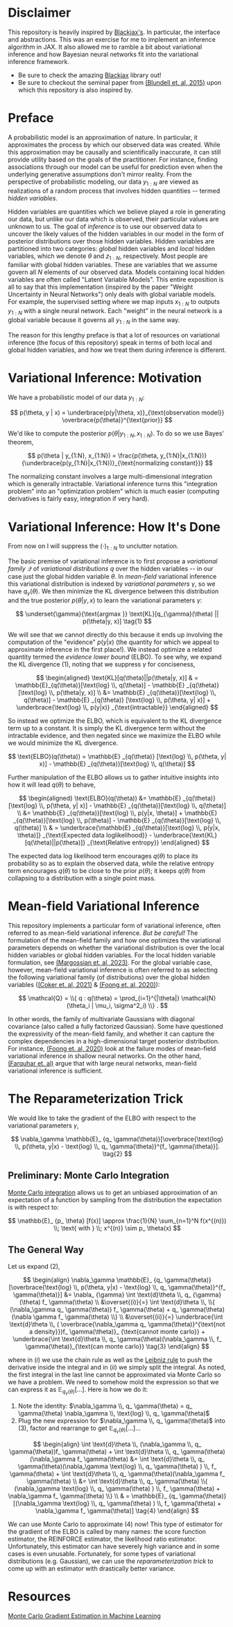 # Disclaimer

This repository is heavily inspired by [Blackjax's](https://github.com/blackjax-devs/blackjax). In particular, the interface and  abstractions. This was an exercise for me to implement an inference algorithm in JAX. It also allowed me to ramble a bit about variational inference and how Bayesian neural networks fit into the variational inference framework. 

- Be sure to check the amazing [Blackjax](https://github.com/blackjax-devs/blackjax) library out!
- Be sure to checkout the seminal paper from [(Blundell et. al, 2015)](https://arxiv.org/pdf/1505.05424.pdf) upon which this repository is also inspired by.


# Preface
A probabilistic model is an approximation of nature. In particular, it approximates the process by which our observed data was created. While this approximation may be causally and scientifically inaccurate, it can still provide utility based on the goals of the practitioner. For instance, finding associations through our model can be useful for prediction even when the underlying generative assumptions don't mirror reality. From the perspective of probabilistic modeling, our data $y_{1:N}$ are viewed as realizations of a random process that involves hidden quantities -- termed *hidden variables*. 

Hidden variables are quantities which we believe played a role in generating our data, but unlike our data which is observed, their particular values are unknown to us. The goal of *inference* is to use our observed data to uncover the likely values of the hidden variables in our model in the form of posterior distributions over those hidden variables. Hidden variables are partitioned into two categories: *global* hidden variables and *local* hidden variables, which we denote $\theta$ and $z_{1:N}$, respectively. Most people are familiar with global hidden variables. These are variables that we assume govern all $N$ elements of our observed data. Models containing local hidden variables are often called "Latent Variable Models". This entire exposition is all to say that this implementation (inspired by the paper "Weight Uncertainty in Neural Networks") only deals with global variable models. For example, the supervised setting where we map inputs $x_{1:N}$ to outputs $y_{1:N}$ with a single neural network. Each "weight" in the neural network is a global variable because it governs all $y_{1:N}$ in the same way.

The reason for this lengthy preface is that a lot of resources on variational inference (the focus of this repository) speak in terms of both local and global hidden variables, and how we treat them during inference is different.

# Variational Inference: Motivation

We have a probabilistic model of our data $y_{1:N}$:

$$
p(\theta, y | x) = \underbrace{p(y|\theta, x)}_{\text{observation model}} \overbrace{p(\theta)}^{\text{prior}}
$$

We'd like to compute the posterior $p(\theta|y_{1:N}, x_{1:N})$. To do so we use Bayes' theorem,

$$
p(\theta | y_{1:N}, x_{1:N}) = \frac{p(\theta, y_{1:N}|x_{1:N})}{\underbrace{p(y_{1:N}|x_{1:N})}_{\text{normalizing constant}}}
$$

The normalizing constant involves a large multi-dimensional integration which is generally intractable. Variational inference turns this "integration problem" into an "optimization problem" which is much easier (computing derivatives is fairly easy, integration if very hard). 


# Variational Inference: How It's Done

From now on I will suppress the $(\cdot)_{1:N}$ to unclutter notation. 

The basic premise of variational inference is to first propose a _variational family_ $\mathcal{Q}$ of _variational distributions_ $q$ over the hidden variables -- in our case just the global hidden variable $\theta$. In *mean-field* variational inference this variational distribution is indexed by _variational parameters_ $\gamma$, so we have $q_{\gamma}(\theta)$. We then minimize the KL divergence between this distribution and the true posterior $p(\theta|y, x)$ to learn the variational parameters $\gamma$:

$$
\underset{\gamma}{\text{argmax }} \text{KL}[q_{\gamma}(\theta)  ||  p(\theta|y, x)] \tag{1}
$$

We will see that we cannot directly do this because it ends up involving the computation of the "evidence" $p(y|x)$ (the quantity for which we appeal to approximate inference in the first place!). We instead optimize a related quantity termed the *evidence lower bound* (ELBO). To see why, we expand the KL divergence $(1)$, noting that we suppress $\gamma$ for conciseness,

$$
\begin{aligned}
\text{KL}[q(\theta)||p(\theta|y, x)] & = \mathbb{E}_{q(\theta)}[\text{log}  \\, q(\theta)] - \mathbb{E} _{q(\theta)} [\text{log}  \\, p(\theta|y, x)] \\
&= \mathbb{E} _{q(\theta)}[\text{log}  \\, q(\theta)] - \mathbb{E} _{q(\theta)} [\text{log}  \\, p(\theta, y| x)] + \underbrace{\text{log}  \\, p(y|x)} _{\text{intractable}} 
\end{aligned}
$$

So instead we optimize the ELBO, which is equivalent to the KL divergence term up to a constant. It is simply the KL divergence term without the intractable evidence, and then negated since we maximize the ELBO while we would minimize the KL divergence.

$$
\text{ELBO}(q(\theta)) = \mathbb{E} _{q(\theta)} [\text{log}  \\, p(\theta, y| x)] - \mathbb{E} _{q(\theta)}[\text{log}  \\, q(\theta)] 
$$

Further manipulation of the ELBO allows us to gather intuitive insights into how it will lead $q(\theta)$ to behave,

$$
\begin{aligned}
\text{ELBO}(q(\theta)) &= \mathbb{E} _{q(\theta)} [\text{log}  \\, p(\theta, y| x)] - \mathbb{E} _{q(\theta)}[\text{log}  \\, q(\theta)]  \\
&= \mathbb{E} _{q(\theta)}[\text{log}  \\, p(y|x, \theta)] + \mathbb{E} _{q(\theta)}[\text{log} \\, p(\theta)]  - \mathbb{E} _{q(\theta)}[\text{log}  \\, q(\theta)] \\
& = \underbrace{\mathbb{E} _{q(\theta)}[\text{log}  \\, p(y|x, \theta)]} _{\text{Expected data loglikelihood}} - \underbrace{\text{KL}[q(\theta)||p(\theta)]} _{\text{Relative entropy}}
\end{aligned}
$$

The expected data log likelihood term encourages $q(\theta)$ to place its probability so as to explain the observed data, while the relative entropy term encourages $q(\theta)$ to be close to the prior $p(\theta)$; it keeps $q(\theta)$ from collapsing to a distribution with a single point mass. 


# Mean-field Variational Inference

This repository implements a particular form of variational inference, often referred to as mean-field variational inference. *But be careful!* The formulation of the mean-field family and how one optimizes the variational parameters depends on whether the variational distribution is over the local hidden variables or global hidden variables. For the local hidden variable formulation, see [(Margossian et. al, 2023)](https://arxiv.org/abs/2307.11018). For the global variable case, however, mean-field variational inference is often referred to as selecting the following variational family (of distributions) over the global hidden variables ([(Coker et. al, 2021)](https://arxiv.org/pdf/2106.07052.pdf) & [(Foong et. al, 2020)](https://proceedings.neurips.cc/paper_files/paper/2020/file/b6dfd41875bc090bd31d0b1740eb5b1b-Paper.pdf)):

$$
\mathcal{Q} = \\{ q  :  q(\theta) = \prod_{i=1}^{|\theta|} \mathcal{N}(\theta_i  |  \mu_i, \sigma^2_i) \\} .
$$ 

In other words, the family of multivariate Gaussians with diagonal covariance (also called a fully factorized Gaussian). Some have questioned the expressivity of the mean-field family, and whether it can capture the complex dependencies in a high-dimensional target posterior distribution. For instance, [(Foong et. al, 2020)](https://proceedings.neurips.cc/paper_files/paper/2020/file/b6dfd41875bc090bd31d0b1740eb5b1b-Paper.pdf) look at the failure modes of mean-field variational inference in shallow neural networks. On the other hand, [(Farquhar et. al)](https://oatml.cs.ox.ac.uk/blog/2020/11/29/liberty_or_depth.html) argue that with large neural networks, mean-field variational inference is sufficient. 

# The Reparameterization Trick

We would like to take the gradient of the ELBO with respect to the variational parameters $\gamma$,

$$
\nabla_\gamma \mathbb{E}_ {q_ \gamma(\theta)}[\overbrace{\text{log} \\, p(\theta, y|x) - \text{log} \\, q_ \gamma(\theta)}^{f_ \gamma(\theta)}]. \tag{2}
$$ 

## Preliminary: Monte Carlo Integration

[Monte Carlo integration](https://en.wikipedia.org/wiki/Monte_Carlo_method) allows us to get an unbiased approximation of an expectation of a function by sampling from the distribution the expectation is with respect to:

$$
\mathbb{E}_ {p_ \theta} [f(x)] \approx \frac{1}{N} \sum_{n=1}^N f(x^{(n)}) \\; \text{ with } \\; x^{(n)} \sim p_ \theta(x)
$$

## The General Way 

Let us expand $(2)$,

$$
\begin{align}
\nabla_\gamma \mathbb{E}_ {q_ \gamma(\theta)}[\overbrace{\text{log} \\, p(\theta, y|x) - \text{log} \\, q_ \gamma(\theta)}^{f_ \gamma(\theta)}] &= \nabla_ {\gamma} \int \text{d}\theta \\, q_ {\gamma}(\theta) f_ \gamma(\theta) \\
&\overset{(i)}{=} \int \text{d}\theta \\,  \\{ (\nabla_\gamma q_ \gamma(\theta)) f_ \gamma(\theta) + q_ \gamma(\theta)(\nabla \gamma f_ \gamma(\theta) \\} \\
&\overset{(ii)}{=} \underbrace{\int \text{d}\theta \\, ( \overbrace{\nabla_\gamma q_ \gamma(\theta)}^{\text{not a density}})f_ \gamma(\theta)}_ {\text{cannot monte carlo}} + \underbrace{\int \text{d}\theta \\, q_ \gamma(\theta)(\nabla_\gamma \\, f_ \gamma(\theta)}_{\text{can monte carlo}} \tag{3}
\end{align}
$$

where in $(i)$ we use the chain rule as well as the [Leibniz rule](https://en.wikipedia.org/wiki/Leibniz_integral_rule) to push the derivative inside the integral and in $(ii)$ we simply split the integral. As noted, the first integral in the last line cannot be approximated via Monte Carlo so we have a problem. We need to somehow mold the expression so that we can express it as $\mathbb{E}_ {q_ \gamma(\theta)} [\dots]$. Here is how we do it:

1. Note the identity: $\nabla_\gamma \\, q_ \gamma(\theta) = q_ \gamma(\theta) \nabla_\gamma \\, \text{log} \\, q_ \gamma(\theta)$
2. Plug the new expression for $\nabla_\gamma \\, q_ \gamma(\theta)$ into $(3)$, factor and rearrange to get $\mathbb{E}_ {q_ \gamma(\theta)} [\dots]$...

$$
\begin{align}
\int \text{d}\theta \\, (\nabla_\gamma \\, q_ \gamma(\theta))f_ \gamma(\theta) + \int \text{d}\theta \\, q_ \gamma(\theta)(\nabla_\gamma f_ \gamma(\theta) &= \int \text{d}\theta \\, q_ \gamma(\theta)(\nabla_\gamma \text{log} \\, q_ \gamma(\theta) ) \\, f_ \gamma(\theta) + \int \text{d}\theta \\, q_ \gamma(\theta)(\nabla_\gamma f_ \gamma(\theta) \\
&= \int \text{d}\theta \\, q_ \gamma(\theta) \\{  (\nabla_\gamma \text{log} \\, q_ \gamma(\theta) ) \\, f_ \gamma(\theta) + \nabla_\gamma f_ \gamma(\theta)   \\} \\
& = \mathbb{E}_ {q_ \gamma(\theta)} [(\nabla_\gamma \text{log} \\, q_ \gamma(\theta) ) \\, f_ \gamma(\theta) + \nabla_\gamma f_ \gamma(\theta)] \tag{4}
\end{align}
$$

We can use Monte Carlo to approximate $(4)$ now! This type of estimator for the gradient of the ELBO is called by many names: the score function estimator, the REINFORCE estimator, the likelihood ratio estimator. Unfortunately, this estimator can have severely high variance and in some cases is even unusable. Fortunately, for some types of variational distributions (e.g. Gaussian), we can use the *reparameterization trick* to come up with an estimator with drastically better variance. 






# Resources

[Monte Carlo Gradient Estimation in Machine Learning](https://arxiv.org/pdf/1906.10652.pdf)






